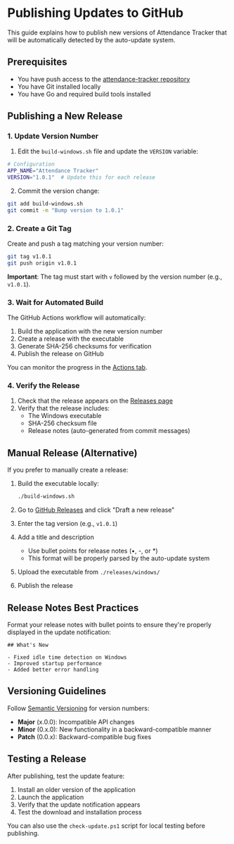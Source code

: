 # Publishing Updates to GitHub

This guide explains how to publish new versions of Attendance Tracker that will be automatically detected by the auto-update system.

## Prerequisites

- You have push access to the [attendance-tracker repository](https://github.com/rashidpathiyil/attendance-tracker)
- You have Git installed locally
- You have Go and required build tools installed

## Publishing a New Release

### 1. Update Version Number

1. Edit the `build-windows.sh` file and update the `VERSION` variable:

```bash
# Configuration
APP_NAME="Attendance Tracker"
VERSION="1.0.1"  # Update this for each release
```

2. Commit the version change:

```bash
git add build-windows.sh
git commit -m "Bump version to 1.0.1"
```

### 2. Create a Git Tag

Create and push a tag matching your version number:

```bash
git tag v1.0.1
git push origin v1.0.1
```

**Important**: The tag must start with `v` followed by the version number (e.g., `v1.0.1`).

### 3. Wait for Automated Build

The GitHub Actions workflow will automatically:
1. Build the application with the new version number
2. Create a release with the executable
3. Generate SHA-256 checksums for verification
4. Publish the release on GitHub

You can monitor the progress in the [Actions tab](https://github.com/rashidpathiyil/attendance-tracker/actions).

### 4. Verify the Release

1. Check that the release appears on the [Releases page](https://github.com/rashidpathiyil/attendance-tracker/releases)
2. Verify that the release includes:
   - The Windows executable
   - SHA-256 checksum file
   - Release notes (auto-generated from commit messages)

## Manual Release (Alternative)

If you prefer to manually create a release:

1. Build the executable locally:
   ```bash
   ./build-windows.sh
   ```

2. Go to [GitHub Releases](https://github.com/rashidpathiyil/attendance-tracker/releases) and click "Draft a new release"

3. Enter the tag version (e.g., `v1.0.1`)

4. Add a title and description
   - Use bullet points for release notes (•, -, or *)
   - This format will be properly parsed by the auto-update system

5. Upload the executable from `./releases/windows/`

6. Publish the release

## Release Notes Best Practices

Format your release notes with bullet points to ensure they're properly displayed in the update notification:

```
## What's New

- Fixed idle time detection on Windows
- Improved startup performance
- Added better error handling
```

## Versioning Guidelines

Follow [Semantic Versioning](https://semver.org/) for version numbers:

- **Major** (x.0.0): Incompatible API changes
- **Minor** (0.x.0): New functionality in a backward-compatible manner
- **Patch** (0.0.x): Backward-compatible bug fixes

## Testing a Release

After publishing, test the update feature:

1. Install an older version of the application
2. Launch the application
3. Verify that the update notification appears
4. Test the download and installation process

You can also use the `check-update.ps1` script for local testing before publishing. 
